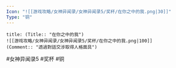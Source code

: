 ```yaml
---
Icon: "![[游戏攻略/女神异闻录/女神异闻录5/奖杯/在你之中的我.png|30]]"
Type: "铜"
---
```

```ad-common-bronze-trophy
title: (Title:: "在你之中的我")
![[游戏攻略/女神异闻录/女神异闻录5/奖杯/在你之中的我.png|100]]
(Comment:: "透過對話交涉取得人格面具")
```

#女神异闻录5 #奖杯 #铜
